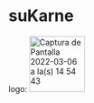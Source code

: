 # suKarne
logo:
<img width="98" alt="Captura de Pantalla 2022-03-06 a la(s) 14 54 43" src="https://user-images.githubusercontent.com/101068037/156941955-7040db57-dc09-4b4f-8913-af5729a485a9.png">
